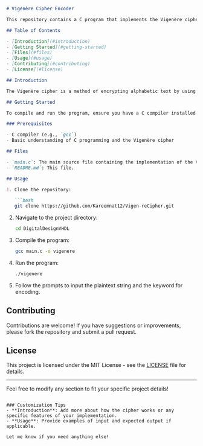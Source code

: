 
```markdown
# Vigenère Cipher Encoder

This repository contains a C program that implements the Vigenère cipher for encoding strings using a keyword. The program can also split the encoded string into individual words.

## Table of Contents

- [Introduction](#introduction)
- [Getting Started](#getting-started)
- [Files](#files)
- [Usage](#usage)
- [Contributing](#contributing)
- [License](#license)

## Introduction

The Vigenère cipher is a method of encrypting alphabetic text by using a simple form of polyalphabetic substitution. This program takes an input string and a key, then encodes the string based on the key while preserving spaces and non-alphabet characters.

## Getting Started

To compile and run the program, ensure you have a C compiler installed (like `gcc`).

### Prerequisites

- C compiler (e.g., `gcc`)
- Basic understanding of C programming and the Vigenère cipher

## Files

- `main.c`: The main source file containing the implementation of the Vigenère cipher encoding.
- `README.md`: This file.

## Usage

1. Clone the repository:

   ```bash
   git clone https://github.com/Kareemnat12/Vigen-reCipher.git
   ```

2. Navigate to the project directory:

   ```bash
   cd DigitalDesignVHDL
   ```

3. Compile the program:

   ```bash
   gcc main.c -o vigenere
   ```

4. Run the program:

   ```bash
   ./vigenere
   ```

5. Follow the prompts to input the plaintext string and the keyword for encoding.

## Contributing

Contributions are welcome! If you have suggestions or improvements, please fork the repository and submit a pull request.

## License

This project is licensed under the MIT License - see the [LICENSE](LICENSE) file for details.

---

Feel free to modify any section to fit your specific project details!
``` 

### Customization Tips
- **Introduction**: Add more about how the cipher works or any specific features of your implementation.
- **Usage**: Provide examples of input and expected output if applicable.

Let me know if you need anything else!
